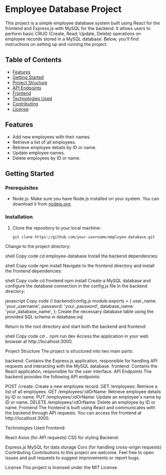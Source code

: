 # Employee Database Project

This project is a simple employee database system built using React for the frontend and Express.js with MySQL for the backend. It allows users to perform basic CRUD (Create, Read, Update, Delete) operations on employee records stored in a MySQL database. Below, you'll find instructions on setting up and running the project.

## Table of Contents
- [Features](#features)
- [Getting Started](#getting-started)
- [Project Structure](#project-structure)
- [API Endpoints](#api-endpoints)
- [Frontend](#frontend)
- [Technologies Used](#technologies-used)
- [Contributing](#contributing)
- [License](#license)

## Features

- Add new employees with their names.
- Retrieve a list of all employees.
- Retrieve employee details by ID or name.
- Update employee names.
- Delete employees by ID or name.

## Getting Started

### Prerequisites

- Node.js: Make sure you have Node.js installed on your system. You can download it from [nodejs.org](https://nodejs.org/).

### Installation

1. Clone the repository to your local machine:

   ```shell
   git clone https://github.com/your-username/employee-database.git
Change to the project directory:

shell
Copy code
cd employee-database
Install the backend dependencies:

shell
Copy code
npm install
Navigate to the frontend directory and install the frontend dependencies:

shell
Copy code
cd frontend
npm install
Create a MySQL database and configure the database connection in the config.js file in the backend directory:

javascript
Copy code
// backend/config.js
module.exports = {
  user_name: 'your_username',
  password: 'your_password',
  database_name: 'your_database_name',
};
Create the necessary database table using the provided SQL schema in database.sql.

Return to the root directory and start both the backend and frontend:

shell
Copy code
cd ..
npm run dev
Access the application in your web browser at http://localhost:3000.

Project Structure
The project is structured into two main parts:

backend: Contains the Express.js application, responsible for handling API requests and interacting with the MySQL database.
frontend: Contains the React application, responsible for the user interface.
API Endpoints
The backend provides the following API endpoints:

POST /create: Create a new employee record.
GET /employees: Retrieve a list of all employees.
GET /employees/:idOrName: Retrieve employee details by ID or name.
PUT /employees/:idOrName: Update an employee's name by ID or name.
DELETE /employees/:idOrName: Delete an employee by ID or name.
Frontend
The frontend is built using React and communicates with the backend through API requests. You can access the frontend at http://localhost:3000.

Technologies Used
Frontend:

React
Axios (for API requests)
CSS for styling
Backend:

Express.js
MySQL for data storage
Cors (for handling cross-origin requests)
Contributing
Contributions to this project are welcome. Feel free to open issues and pull requests to suggest improvements or report bugs.

License
This project is licensed under the MIT License.

